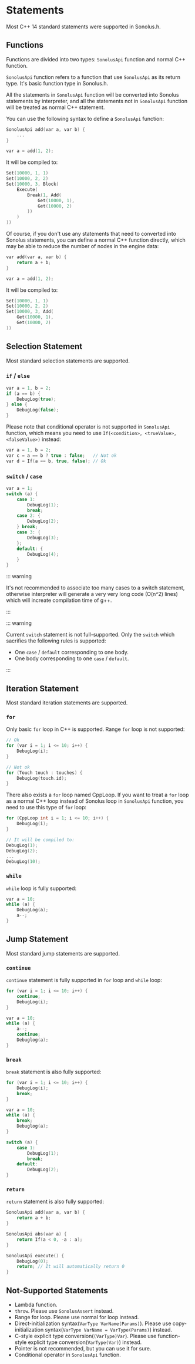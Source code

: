 # Statements

Most C++ 14 standard statements were supported in Sonolus.h.

## Functions

Functions are divided into two types: `SonolusApi` function and normal C++ function.

`SonolusApi` function refers to a function that use `SonolusApi` as its return type. It's basic function type in Sonolus.h.

All the statements in `SonolusApi` function will be converted into Sonolus statements by interpreter, and all the statements not in `SonolusApi` function will be treated as normal C++ statement.

You can use the following syntax to define a `SonolusApi` function:

```cpp
SonolusApi add(var a, var b) {
    ...
}

var a = add(1, 2);
```

It will be compiled to:

```cpp
Set(10000, 1, 1)
Set(10000, 2, 2)
Set(10000, 3, Block(
    Execute(
        Break(1, Add(
            Get(10000, 1),
            Get(10000, 2)
        ))
    )
))
```

Of course, if you don't use any statements that need to converted into Sonolus statements, you can define a normal C++ function directly, which may be able to reduce the number of nodes in the engine data:

```cpp
var add(var a, var b) {
    return a + b;
}

var a = add(1, 2);
```

It will be compiled to:

```cpp
Set(10000, 1, 1)
Set(10000, 2, 2)
Set(10000, 3, Add(
    Get(10000, 1),
    Get(10000, 2)
))
```

## Selection Statement

Most standard selection statements are supported.

### `if` / `else`

```cpp
var a = 1, b = 2;
if (a == b) {
    DebugLog(true);
} else {
    DebugLog(false);
}
```

Please note that conditional operator is not supported in `SonolusApi` function, which means you need to use `If(<condition>, <trueValue>, <falseValue>)` instead:

```cpp
var a = 1, b = 2;
var c = a == b ? true : false;   // Not ok
var d = If(a == b, true, false); // Ok
```

### `switch` / `case`

```cpp
var a = 1;
switch (a) {
    case 1:
        DebugLog(1);
        break;
    case 2: {
        DebugLog(2);
    } break;
    case 3: { 
        DebugLog(3);
    };
    default: {
        DebugLog(4);
    }
}
```

::: warning

It's not recommended to associate too many cases to a switch statement, otherwise interpreter will generate a very very long code (O(n^2) lines) which will increate compilation time of g++.

:::

::: warning

Current `switch` statement is not full-supported. Only the `switch` which sacrifies the following rules is supported:

- One `case` / `default` corresponding to one body.
- One body corresponding to one `case` / `default`.

:::

## Iteration Statement

Most standard iteration statements are supported.

### `for`

Only basic `for` loop in C++ is supported. Range `for` loop is not supported:

```cpp
// Ok
for (var i = 1; i <= 10; i++) {
    DebugLog(i);
}

// Not ok
for (Touch touch : touches) {
    DebugLog(touch.id);
}
```

There also exists a `for` loop named CppLoop. If you want to treat a `for` loop as a normal C++ loop instead of Sonolus loop in `SonolusApi` function, you need to use this type of `for` loop:

```cpp
for (CppLoop int i = 1; i <= 10; i++) {
    DebugLog(i);
}

// It will be compiled to:
DebugLog(1);
DebugLog(2);
...
DebugLog(10);
```

### `while`

`while` loop is fully supported:

```cpp
var a = 10;
while (a) {
    DebugLog(a);
    a--;
}
```

## Jump Statement

Most standard jump statements are supported.

### `continue`

`continue` statement is fully supported in `for` loop and `while` loop:

```cpp
for (var i = 1; i <= 10; i++) {
    continue;
    DebugLog(i);
}

var a = 10;
while (a) {
    a--;
    continue;
    Debuglog(a);
}
```

### `break`

`break` statement is also fully supported:

```cpp
for (var i = 1; i <= 10; i++) {
    DebugLog(i);
    break;
}

var a = 10;
while (a) {
    break;
    Debuglog(a);
}

switch (a) {
    case 1:
        DebugLog(1);
        break;
    default: 
        DebugLog(2);
}
```

### `return`

`return` statement is also fully supported:

```cpp
SonolusApi add(var a, var b) {
    return a + b;
}

SonolusApi abs(var a) {
    return If(a < 0, -a : a);
}

SonolusApi execute() {
    DebugLog(0);
    return; // It will automatically return 0
}
```

## Not-Supported Statements

- Lambda function.
- `throw`. Please use `SonolusAssert` instead.
- Range for loop. Please use normal for loop instead.
- Direct-initialization syntax(`VarType VarName(Params)`). Please use copy-initialization syntax(`VarType VarName = VarType(Params)`) instead.
- C-style explicit type conversion(`(VarType)Var`). Please use function-style explicit type conversion(`VarType(Var)`) instead.
- Pointer is not recommended, but you can use it for sure.
- Conditional operator in `SonolusApi` function.